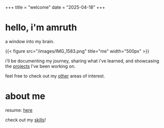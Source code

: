 +++
title = "welcome"
date = "2025-04-18"
+++

# hello, i'm amruth

a window into my brain.

{{< figure src="/images/IMG_1583.png" title="me" width="500px" >}}

i'll be documenting my journey, sharing what i've learned, and showcasing the [projects](/projects) I've been working on.

feel free to check out my [other](/other) areas of interest. 

# about me
 
resume: [here](https://drive.google.com/file/d/1YzanotACKduH6jyFY9HTnISrvh3HpJNW/view)
 
 
check out my [skills](/skills)!
